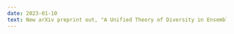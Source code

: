 ```yaml
---
date: 2023-01-10
text: New arXiv preprint out, "A Unified Theory of Diversity in Ensemble Learning".
---
```

